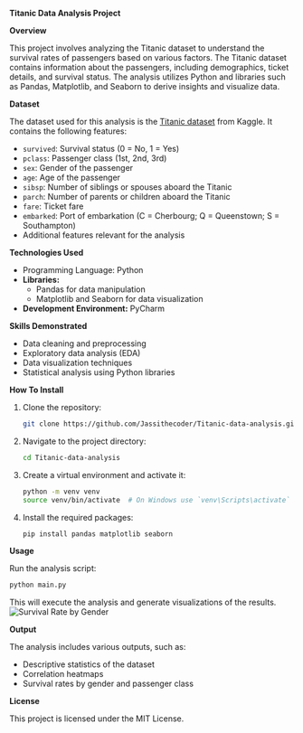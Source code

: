**Titanic Data Analysis Project**

**Overview**

This project involves analyzing the Titanic dataset to understand the survival rates of passengers based on various factors. The Titanic dataset contains information about the passengers, including demographics, ticket details, and survival status. The analysis utilizes Python and libraries such as Pandas, Matplotlib, and Seaborn to derive insights and visualize data.

**Dataset**

The dataset used for this analysis is the [Titanic dataset](https://www.kaggle.com/c/titanic/data) from Kaggle. It contains the following features:

- `survived`: Survival status (0 = No, 1 = Yes)
- `pclass`: Passenger class (1st, 2nd, 3rd)
- `sex`: Gender of the passenger
- `age`: Age of the passenger
- `sibsp`: Number of siblings or spouses aboard the Titanic
- `parch`: Number of parents or children aboard the Titanic
- `fare`: Ticket fare
- `embarked`: Port of embarkation (C = Cherbourg; Q = Queenstown; S = Southampton)
- Additional features relevant for the analysis



**Technologies Used**
- Programming Language: Python
- **Libraries:** 
  - Pandas for data manipulation
  - Matplotlib and Seaborn for data visualization
- **Development Environment:** PyCharm

**Skills Demonstrated**
- Data cleaning and preprocessing
- Exploratory data analysis (EDA)
- Data visualization techniques
- Statistical analysis using Python libraries

**How To Install**

1. Clone the repository:
   ```bash
   git clone https://github.com/Jassithecoder/Titanic-data-analysis.git
   ```

2. Navigate to the project directory:
   ```bash
   cd Titanic-data-analysis
   ```

3. Create a virtual environment and activate it:
   ```bash
   python -m venv venv
   source venv/bin/activate  # On Windows use `venv\Scripts\activate`
   ```

4. Install the required packages:
   ```bash
   pip install pandas matplotlib seaborn
   ```

**Usage**

Run the analysis script:
```bash
python main.py
```

This will execute the analysis and generate visualizations of the results.
![Survival Rate by Gender](https://github.com/user-attachments/assets/cb0f3575-3c4a-494d-98f5-21001f44ed0b)



**Output**

The analysis includes various outputs, such as:

- Descriptive statistics of the dataset
- Correlation heatmaps
- Survival rates by gender and passenger class


**License**

This project is licensed under the MIT License.


